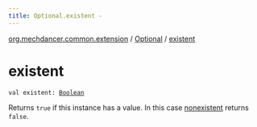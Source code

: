 ```yaml
---
title: Optional.existent - 
---
```


[org.mechdancer.common.extension](../index.html) / [Optional](index.html) / [existent](./existent.html)

# existent

`val existent: `[`Boolean`](https://kotlinlang.org/api/latest/jvm/stdlib/kotlin/-boolean/index.html)

Returns `true` if this instance has a value.
In this case [nonexistent](nonexistent.html) returns `false`.

